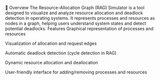 📌 Overview
The Resource-Allocation Graph (RAG) Simulator is a tool designed to visualize and analyze resource allocation and deadlock detection in operating systems. It represents processes and resources as nodes in a graph, helping users understand system states and detect potential deadlocks.
 Features
Graphical representation of processes and resources

Visualization of allocation and request edges

Automatic deadlock detection (cycle detection in RAG)

Dynamic resource allocation and deallocation

User-friendly interface for adding/removing processes and resources



